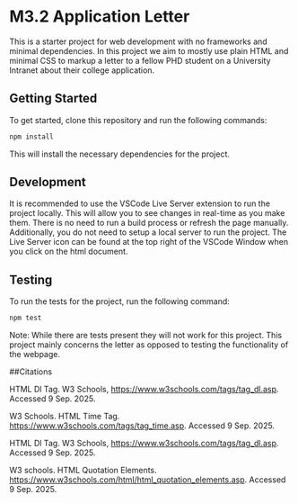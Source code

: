 # M3.2 Application Letter

This is a starter project for web development with no frameworks and minimal
dependencies. In this project we aim to mostly use plain HTML and minimal CSS 
to markup a letter to a fellow PHD student on a University Intranet about their 
college application. 

## Getting Started

To get started, clone this repository and run the following commands:

```bash
npm install
```
This will install the necessary dependencies for the project. 

## Development

It is recommended to use the VSCode Live Server extension to run the project
locally. This will allow you to see changes in real-time as you make them. There
is no need to run a build process or refresh the page manually. Additionally,
you do not need to setup a local server to run the project. The Live Server icon can
be found at the top right of the VSCode Window when you click on the html document.

## Testing

To run the tests for the project, run the following command:

```bash
npm test
```
Note: While there are tests present they will not work for this project.
This project mainly concerns the letter as opposed to testing the 
functionality of the webpage.

##Citations

HTML Dl Tag. W3 Schools, https://www.w3schools.com/tags/tag_dl.asp. Accessed 9 Sep. 2025.

W3 Schools. HTML Time Tag. https://www.w3schools.com/tags/tag_time.asp. Accessed 9 Sep. 2025.

HTML Dl Tag. W3 Schools, https://www.w3schools.com/tags/tag_dl.asp. Accessed 9 Sep. 2025.

W3 schools. HTML Quotation Elements. https://www.w3schools.com/html/html_quotation_elements.asp. Accessed 9 Sep. 2025.

